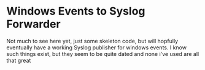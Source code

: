 # Windows Events to Syslog Forwarder

Not much to see here yet, just some skeleton code, but will hopfully eventually have a working
Syslog publisher for windows events. I know such things exist, but they seem to be quite dated
and none i've used are all that great